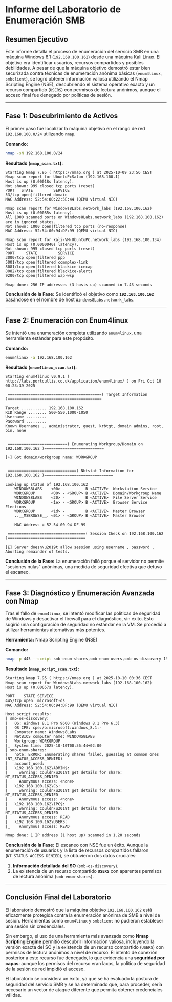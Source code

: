 # Informe del Laboratorio de Enumeración SMB

## Resumen Ejecutivo

Este informe detalla el proceso de enumeración del servicio SMB en una máquina Windows 8.1 (`192.168.100.162`) desde una máquina Kali Linux. El objetivo era identificar usuarios, recursos compartidos y posibles debilidades. A pesar de que la máquina objetivo demostró estar bien securizada contra técnicas de enumeración anónima básicas (`enum4linux`, `smbclient`), se logró obtener información valiosa utilizando el Nmap Scripting Engine (NSE), descubriendo el sistema operativo exacto y un recurso compartido (`USERS`) con permisos de lectura anónimos, aunque el acceso final fue denegado por políticas de sesión.

---

## Fase 1: Descubrimiento de Activos

El primer paso fue localizar la máquina objetivo en el rango de red `192.168.100.0/24` utilizando `nmap`.

**Comando:**
```bash
nmap -sN 192.168.100.0/24
```

**Resultado (`nmap_scan.txt`):**
```text
Starting Nmap 7.95 ( https://nmap.org ) at 2025-10-09 23:56 CEST
Nmap scan report for UbuntuPcSalon (192.168.100.1)
Host is up (0.00018s latency).
Not shown: 999 closed tcp ports (reset)
PORT   STATE         SERVICE
53/tcp open|filtered domain
MAC Address: 52:54:00:22:5E:44 (QEMU virtual NIC)

Nmap scan report for Windows8Labs.network_labs (192.168.100.162)
Host is up (0.00085s latency).
All 1000 scanned ports on Windows8Labs.network_labs (192.168.100.162) are in ignored states.
Not shown: 1000 open|filtered tcp ports (no-response)
MAC Address: 52:54:00:94:DF:99 (QEMU virtual NIC)

Nmap scan report for kali-VM-UbuntuPC.network_labs (192.168.100.134)
Host is up (0.0000040s latency).
Not shown: 995 closed tcp ports (reset)
PORT     STATE         SERVICE
3000/tcp open|filtered ppp
5001/tcp open|filtered commplex-link
8081/tcp open|filtered blackice-icecap
8082/tcp open|filtered blackice-alerts
9200/tcp open|filtered wap-wsp

Nmap done: 256 IP addresses (3 hosts up) scanned in 7.43 seconds
```
**Conclusión de la Fase:** Se identificó el objetivo como **`192.168.100.162`** basándose en el nombre de host `Windows8Labs.network_labs`.

---

## Fase 2: Enumeración con Enum4linux

Se intentó una enumeración completa utilizando `enum4linux`, una herramienta estándar para este propósito.

**Comando:**
```bash
enum4linux -a 192.168.100.162
```

**Resultado (`enum4linux_scan.txt`):**
```text
Starting enum4linux v0.9.1 ( http://labs.portcullis.co.uk/application/enum4linux/ ) on Fri Oct 10 00:23:39 2025

 =========================================( Target Information )=========================================

Target ........... 192.168.100.162
RID Range ........ 500-550,1000-1050
Username ......... 
Password ......... 
Known Usernames .. administrator, guest, krbtgt, domain admins, root, bin, none


 ==========================( Enumerating Workgroup/Domain on 192.168.100.162 )==========================

[+] Got domain/workgroup name: WORKGROUP


 ==============================( Nbtstat Information for 192.168.100.162 )==============================

Looking up status of 192.168.100.162
	WINDOWS8LABS    <00> -         B <ACTIVE>  Workstation Service
	WORKGROUP       <00> - <GROUP> B <ACTIVE>  Domain/Workgroup Name
	WINDOWS8LABS    <20> -         B <ACTIVE>  File Server Service
	WORKGROUP       <1e> - <GROUP> B <ACTIVE>  Browser Service Elections
	WORKGROUP       <1d> -         B <ACTIVE>  Master Browser
	..__MSBROWSE__. <01> - <GROUP> B <ACTIVE>  Master Browser

	MAC Address = 52-54-00-94-DF-99

 ==================================( Session Check on 192.168.100.162 )==================================

[E] Server doesn\u2019t allow session using username , password .  Aborting remainder of tests.

```
**Conclusión de la Fase:** La enumeración falló porque el servidor no permite "sesiones nulas" anónimas, una medida de seguridad efectiva que detuvo el escaneo.

---

## Fase 3: Diagnóstico y Enumeración Avanzada con Nmap

Tras el fallo de `enum4linux`, se intentó modificar las políticas de seguridad de Windows y desactivar el firewall para el diagnóstico, sin éxito. Esto sugirió una configuración de seguridad no estándar en la VM. Se procedió a utilizar herramientas alternativas más potentes.

**Herramienta:** Nmap Scripting Engine (NSE)

**Comando:**
```bash
nmap -p 445 --script smb-enum-shares,smb-enum-users,smb-os-discovery 192.168.100.162
```

**Resultado (`nmap_script_scan.txt`):**
```text
Starting Nmap 7.95 ( https://nmap.org ) at 2025-10-10 00:36 CEST
Nmap scan report for Windows8Labs.network_labs (192.168.100.162)
Host is up (0.00057s latency).

PORT    STATE SERVICE
445/tcp open  microsoft-ds
MAC Address: 52:54:00:94:DF:99 (QEMU virtual NIC)

Host script results:
| smb-os-discovery: 
|   OS: Windows 8.1 Pro 9600 (Windows 8.1 Pro 6.3) 
|   OS CPE: cpe:/o:microsoft:windows_8.1:-
|   Computer name: Windows8Labs
|   NetBIOS computer name: WINDOWS8LABS
|   Workgroup: WORKGROUP
|_  System time: 2025-10-10T00:36:44+02:00
| smb-enum-shares: 
|   note: ERROR: Enumerating shares failed, guessing at common ones (NT_STATUS_ACCESS_DENIED)
|   account_used: 
|   \192.168.100.162\ADMIN$:
|     warning: Couldn\u2019t get details for share: NT_STATUS_ACCESS_DENIED
|     Anonymous access: <none>
|   \192.168.100.162\C$:
|     warning: Couldn\u2019t get details for share: NT_STATUS_ACCESS_DENIED
|     Anonymous access: <none>
|   \192.168.100.162\IPC$:
|     warning: Couldn\u2019t get details for share: NT_STATUS_ACCESS_DENIED
|     Anonymous access: READ
|   \192.168.100.162\USERS:
|_    Anonymous access: READ

Nmap done: 1 IP address (1 host up) scanned in 1.20 seconds
```
**Conclusión de la Fase:** El escaneo con NSE fue un éxito. Aunque la enumeración de usuarios y la lista de recursos compartidos fallaron (`NT_STATUS_ACCESS_DENIED`), se obtuvieron dos datos cruciales:
1.  **Información detallada del SO** (`smb-os-discovery`).
2.  La existencia de un recurso compartido **`USERS`** con aparentes permisos de lectura anónima (`smb-enum-shares`).

---

## Conclusión Final del Laboratorio

El laboratorio demostró que la máquina objetivo `192.168.100.162` está eficazmente protegida contra la enumeración anónima de SMB a nivel de sesión. Herramientas como `enum4linux` y `smbclient` no pudieron establecer una sesión sin credenciales.

Sin embargo, el uso de una herramienta más avanzada como **Nmap Scripting Engine** permitió descubrir información valiosa, incluyendo la versión exacta del SO y la existencia de un recurso compartido (`USERS`) con permisos de lectura anónimos a nivel de recurso. El intento de conexión posterior a este recurso fue denegado, lo que evidencia una **seguridad por capas**: aunque los permisos del recurso eran laxos, la política de seguridad de la sesión de red impidió el acceso.

El laboratorio se considera un éxito, ya que se ha evaluado la postura de seguridad del servicio SMB y se ha determinado que, para proceder, sería necesario un vector de ataque diferente que permita obtener credenciales válidas.
